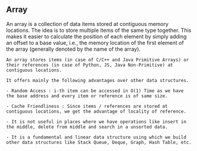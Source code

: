 ## Array

An array is a collection of data items stored at contiguous memory locations. The idea is to store multiple items of the same type together. This makes it easier to calculate the position of each element by simply adding an offset to a base value, i.e., the memory location of the first element of the array (generally denoted by the name of the array). 

    An array stores items (in case of C/C++ and Java Primitive Arrays) or their references (in case of Python, JS, Java Non-Primitive) at contiguous locations.

    It offers mainly the following advantages over other data structures.

    - Random Access : i-th item can be accessed in O(1) Time as we have the base address and every item or reference is of same size.

    - Cache Friendliness : Since items / references are stored at contiguous locations, we get the advantage of locality of reference.

    - It is not useful in places where we have operations like insert in the middle, delete from middle and search in a unsorted data.

    - It is a fundamental and linear data structure using which we build other data structures like Stack Queue, Deque, Graph, Hash Table, etc.